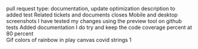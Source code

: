 pull request type: documentation, update optimization 
description
to  
added test
Related tickets and documents
closes
Mobile and desktop screenshots
I have tested my changes using the preview tool on github 
tests
Added documentation
I do try and keep the code coverage percent at 80 percent  
Gif colors of rainbow in play canvas covid strings 1
 
